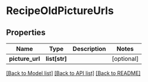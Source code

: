 # RecipeOldPictureUrls

## Properties
Name | Type | Description | Notes
------------ | ------------- | ------------- | -------------
**picture_url** | **list[str]** |  | [optional] 

[[Back to Model list]](../README.md#documentation-for-models) [[Back to API list]](../README.md#documentation-for-api-endpoints) [[Back to README]](../README.md)


